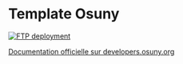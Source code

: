 # Template Osuny

[![FTP deployment](https://github.com/noesya/un-dictionnaireduclimat/actions/workflows/deploy.yml/badge.svg)](https://github.com/noesya/un-dictionnaireduclimat/actions/workflows/deploy.yml)

[Documentation officielle sur developers.osuny.org](https://developers.osuny.org)
